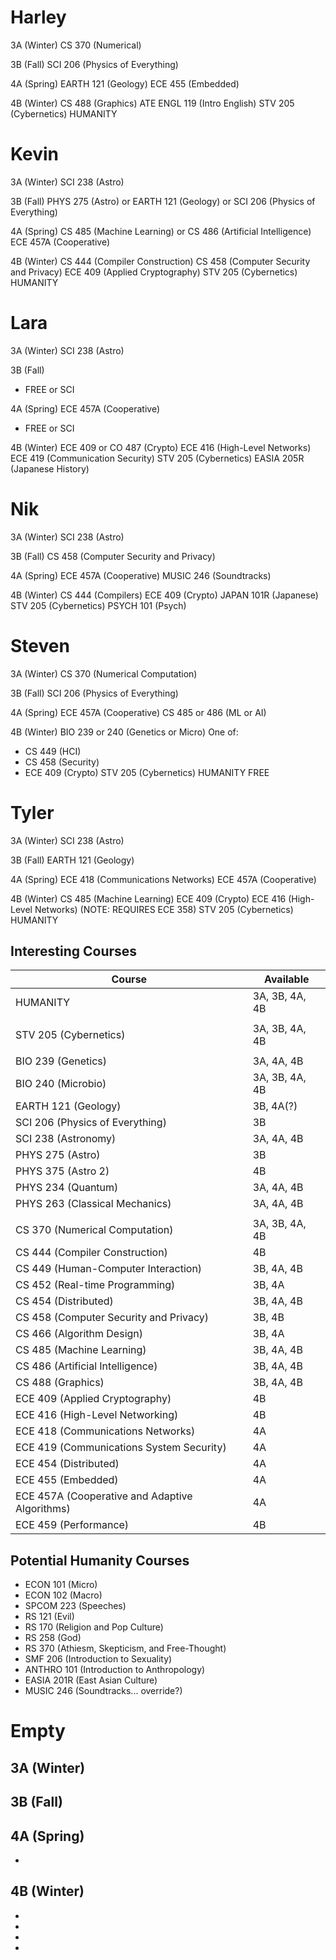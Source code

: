 Harley
======
3A (Winter)
CS 370 (Numerical)

3B (Fall)
SCI 206 (Physics of Everything)

4A (Spring)
EARTH 121 (Geology)
ECE 455 (Embedded)

4B (Winter)
CS 488 (Graphics)
ATE
ENGL 119 (Intro English)
STV 205 (Cybernetics)
HUMANITY

Kevin
=====
3A (Winter)
SCI 238 (Astro)

3B (Fall)
PHYS 275 (Astro) or EARTH 121 (Geology) or SCI 206 (Physics of Everything)

4A (Spring)
CS 485 (Machine Learning) or CS 486 (Artificial Intelligence)
ECE 457A (Cooperative)

4B (Winter)
CS 444 (Compiler Construction)
CS 458 (Computer Security and Privacy)
ECE 409 (Applied Cryptography)
STV 205 (Cybernetics)
HUMANITY

Lara
====
3A (Winter)
SCI 238 (Astro)

3B (Fall)
- FREE or SCI

4A (Spring)
ECE 457A (Cooperative)
- FREE or SCI

4B (Winter)
ECE 409 or CO 487 (Crypto)
ECE 416 (High-Level Networks)
ECE 419 (Communication Security)
STV 205 (Cybernetics)
EASIA 205R (Japanese History)

Nik
===
3A (Winter)
SCI 238 (Astro)

3B (Fall)
CS 458 (Computer Security and Privacy)

4A (Spring)
ECE 457A (Cooperative)
MUSIC 246 (Soundtracks)

4B (Winter)
CS 444 (Compilers)
ECE 409 (Crypto)
JAPAN 101R (Japanese)
STV 205 (Cybernetics)
PSYCH 101 (Psych)

Steven
======
3A (Winter)
CS 370 (Numerical Computation)

3B (Fall)
SCI 206 (Physics of Everything)

4A (Spring)
ECE 457A (Cooperative)
CS 485 or 486 (ML or AI)

4B (Winter)
BIO 239 or 240 (Genetics or Micro)
One of:
- CS 449 (HCI)
- CS 458 (Security)
- ECE 409 (Crypto)
STV 205 (Cybernetics)
HUMANITY
FREE

Tyler
=====
3A (Winter)
SCI 238 (Astro)

3B (Fall)
EARTH 121 (Geology)

4A (Spring)
ECE 418 (Communications Networks)
ECE 457A (Cooperative)

4B (Winter)
CS 485 (Machine Learning)
ECE 409 (Crypto)
ECE 416 (High-Level Networks) (NOTE: REQUIRES ECE 358)
STV 205 (Cybernetics)
HUMANITY


Interesting Courses
-------------------
|Course                                              |Available      |
|----------------------------------------------------|---------------|
|HUMANITY                                            |3A, 3B, 4A, 4B |
|                                                    |               |
|STV 205 (Cybernetics)                               |3A, 3B, 4A, 4B |
|                                                    |               |
|BIO 239 (Genetics)                                  |3A, 4A, 4B     |
|BIO 240 (Microbio)                                  |3A, 3B, 4A, 4B |
|EARTH 121 (Geology)                                 |3B, 4A(?)      |
|SCI 206 (Physics of Everything)                     |3B             |
|SCI 238 (Astronomy)                                 |3A, 4A, 4B     |
|PHYS 275 (Astro)                                    |3B             |
|PHYS 375 (Astro 2)                                  |4B             |
|PHYS 234 (Quantum)                                  |3A, 4A, 4B     |
|PHYS 263 (Classical Mechanics)                      |3A, 4A, 4B     |
|                                                    |               |
|CS 370 (Numerical Computation)                      |3A, 3B, 4A, 4B |
|CS 444 (Compiler Construction)                      |4B             |
|CS 449 (Human-Computer Interaction)                 |3B, 4A, 4B     |
|CS 452 (Real-time Programming)                      |3B, 4A         |
|CS 454 (Distributed)                                |3B, 4A, 4B     |
|CS 458 (Computer Security and Privacy)              |3B, 4B         |
|CS 466 (Algorithm Design)                           |3B, 4A         |
|CS 485 (Machine Learning)                           |3B, 4A, 4B     |
|CS 486 (Artificial Intelligence)                    |3B, 4A, 4B     |
|CS 488 (Graphics)                                   |3B, 4A, 4B     | (pre-req: CS 370)
|ECE 409 (Applied Cryptography)                      |4B             |
|ECE 416 (High-Level Networking)                     |4B             |
|ECE 418 (Communications Networks)                   |4A             |
|ECE 419 (Communications System Security)            |4A             |
|ECE 454 (Distributed)                               |4A             |
|ECE 455 (Embedded)                                  |4A             |
|ECE 457A (Cooperative and Adaptive Algorithms)      |4A             |
|ECE 459 (Performance)                               |4B             |


Potential Humanity Courses
--------------------------
* ECON 101 (Micro)
* ECON 102 (Macro)
* SPCOM 223 (Speeches)
* RS 121 (Evil)
* RS 170 (Religion and Pop Culture)
* RS 258 (God)
* RS 370 (Athiesm, Skepticism, and Free-Thought)
* SMF 206 (Introduction to Sexuality)
* ANTHRO 101 (Introduction to Anthropology)
* EASIA 201R (East Asian Culture)
* MUSIC 246 (Soundtracks... override?)

Empty
=====
3A (Winter)
-

3B (Fall)
-

4A (Spring)
-
-

4B (Winter)
-
-
-
-
-
